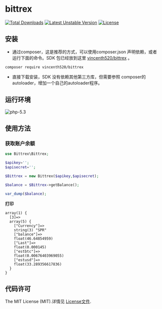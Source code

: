 # bittrex
[![Total Downloads](https://poser.pugx.org/vincenth520/bittrex/downloads.svg)](https://packagist.org/packages/vincenth520/bittrex) [![Latest Unstable Version](https://poser.pugx.org/vincenth520/bittrex/v/unstable.svg)](https://packagist.org/packages/vincenth520/bittrex) [![License](https://poser.pugx.org/vincenth520/bittrex/license.svg)](https://packagist.org/packages/vincenth520/bittrex)

## 安装
- 通过composer，这是推荐的方式，可以使用composer.json 声明依赖，或者运行下面的命令。SDK 包已经放到这里 [vincenth520/bittrex](https://packagist.org/packages/vincenth520/bittrex) 。

```
composer require vincenth520/bittrex
```

- 直接下载安装，SDK 没有依赖其他第三方库，但需要参照 composer的autoloader，增加一个自己的autoloader程序。

## 运行环境
![php-5.3](https://img.shields.io/badge/php-5.3-yellowgreen.svg)

## 使用方法

### 获取账户余额
 
```php
use Bittrex\Bittrex;

$apikey='';
$apisecret='';

$Bittrex = new Bittrex($apikey,$apisecret);

$balance = $Bittrex->getBalance();

var_dump($balance);
```

**打印**
```
array(1) {
  [3]=>
  array(5) {
    ["Currency"]=>
    string(3) "SPR"
    ["balance"]=>
    float(46.64854959)
    ["Last"]=>
    float(0.000145)
    ["estbtc"]=>
    float(0.00676403969055)
    ["estusd"]=>
    float(33.289356617836)
  }
}
```


## 代码许可
The MIT License (MIT).详情见 [License文件](https://github.com/vincenth520/bittrex/blob/master/LICENSE).
